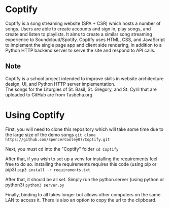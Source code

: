 # Coptify
Coptify is a song streaming website (SPA + CSR) which hosts a number of songs. Users are able to create accounts and sign in,
play songs, and create and listen to playlists. It aims to create a similar song streaming experience to Soundcloud/Spotify.
Coptify uses HTML, CSS, and JavaScript to implement the single page app and client side rendering, in addition to a Python HTTP backend server to serve the site and respond to API calls.  

## Note
Coptify is a school project intended to improve skills in website architecture design, UI, and Python HTTP server implementation.  
The songs for the Liturgies of St. Basil, St. Gregory, and St. Cyril that are uploaded to GitHub are from Tasbeha.org

# Using Coptify
First, you will need to clone this repository which will take some time due to the large size of the demo songs
`git clone https://github.com/SpencerCooley07/Coptify.git`

Next, you must cd into the "Coptify" folder
`cd Coptify`

After that, if you wish to set up a venv for installing the requirements feel free to do so.
Installing the requirements requires this code (using pip or pip3)
`pip3 install -r requirements.txt`

After that, it should be all set. Simply run the python.server (using python or python3)
`python3 server.py`

Finally, binding to all takes longer but allows other computers on the same LAN to access it.
There is also an option to copy the url to the clipboard.